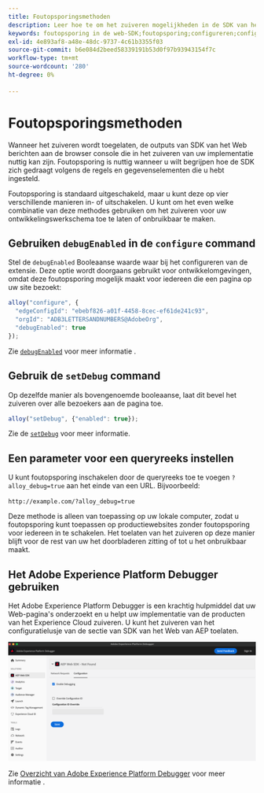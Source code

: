 ```yaml
---
title: Foutopsporingsmethoden
description: Leer hoe te om het zuiveren mogelijkheden in de SDK van het Web van een knevel te voorzien.
keywords: foutopsporing in de web-SDK;foutopsporing;configureren;configureren, opdracht;foutopsporing, opdracht;edgeConfigId;setDebug;debugEnabled;debug;
exl-id: 4e893af8-a48e-48dc-9737-4c61b3355f03
source-git-commit: b6e084d2beed58339191b53d0f97b93943154f7c
workflow-type: tm+mt
source-wordcount: '280'
ht-degree: 0%

---
```


# Foutopsporingsmethoden

Wanneer het zuiveren wordt toegelaten, de outputs van SDK van het Web berichten aan de browser console die in het zuiveren van uw implementatie nuttig kan zijn. Foutopsporing is nuttig wanneer u wilt begrijpen hoe de SDK zich gedraagt volgens de regels en gegevenselementen die u hebt ingesteld.

Foutopsporing is standaard uitgeschakeld, maar u kunt deze op vier verschillende manieren in- of uitschakelen. U kunt om het even welke combinatie van deze methodes gebruiken om het zuiveren voor uw ontwikkelingswerkschema toe te laten of onbruikbaar te maken.

## Gebruiken `debugEnabled` in de `configure` command

Stel de `debugEnabled` Booleaanse waarde waar bij het configureren van de extensie. Deze optie wordt doorgaans gebruikt voor ontwikkelomgevingen, omdat deze foutopsporing mogelijk maakt voor iedereen die een pagina op uw site bezoekt:

```js
alloy("configure", {
  "edgeConfigId": "ebebf826-a01f-4458-8cec-ef61de241c93",
  "orgId": "ADB3LETTERSANDNUMBERS@AdobeOrg",
  "debugEnabled": true
});
```

Zie [`debugEnabled`](../commands/configure/debugenabled.md) voor meer informatie .

## Gebruik de `setDebug` command

Op dezelfde manier als bovengenoemde booleaanse, laat dit bevel het zuiveren over alle bezoekers aan de pagina toe.

```js
alloy("setDebug", {"enabled": true});
```

Zie de [`setDebug`](../commands/setdebug.md) voor meer informatie.

## Een parameter voor een queryreeks instellen

U kunt foutopsporing inschakelen door de queryreeks toe te voegen `?alloy_debug=true` aan het einde van een URL. Bijvoorbeeld:

`http://example.com/?alloy_debug=true`

Deze methode is alleen van toepassing op uw lokale computer, zodat u foutopsporing kunt toepassen op productiewebsites zonder foutopsporing voor iedereen in te schakelen. Het toelaten van het zuiveren op deze manier blijft voor de rest van uw het doorbladeren zitting of tot u het onbruikbaar maakt.

## Het Adobe Experience Platform Debugger gebruiken

Het Adobe Experience Platform Debugger is een krachtig hulpmiddel dat uw Web-pagina&#39;s onderzoekt en u helpt uw implementatie van de producten van het Experience Cloud zuiveren. U kunt het zuiveren van het configuratielusje van de sectie van SDK van het Web van AEP toelaten.

![Foutopsporing inschakelen](../assets/enable-debugging.png)

Zie [Overzicht van Adobe Experience Platform Debugger](/help/debugger/home.md) voor meer informatie .
